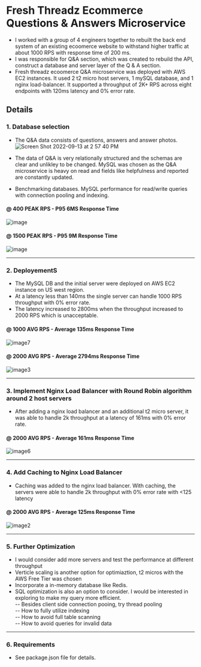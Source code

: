 # Fresh Threadz Ecommerce Questions & Answers Microservice  
-  I worked with a group of 4 engineers together to rebuilt the back end system of an existing ecoomerce website to withstand higher traffic at about 1000 RPS with response time of 200 ms.  
- I was responsible for Q&A section, which was created to rebuild the API, construct a database and server layer of the Q & A section.
- Fresh threadz ecoomerce Q&A microservice was deployed with AWS EC2 instances. It used 2 t2 micro host servers, 1 mySQL database, and 1 nginx load-balancer. It supported a throughput of 2K+ RPS across eight endpoints with 120ms latency and 0% error rate. 

## Details 

### 1. Database selection 
- The Q&A data consists of questions, answers and answer photos.  
![Screen Shot 2022-09-13 at 2 57 40 PM](https://user-images.githubusercontent.com/94769046/192113487-129af691-27db-435e-b9ea-ad9c9d3e1772.png)

- The data of Q&A is very relationally structured and the schemas are clear and unlikley to be changed. MySQL was chosen as the Q&A microservice is heavy on read and fields like helpfulness and reported are constantly updated.
- Benchmarking databases. MySQL performance for read/write queries with connection pooling and indexing.
#### @ 400 PEAK RPS - P95 6MS Response Time
![image](https://user-images.githubusercontent.com/94769046/192113079-52eaf6af-4add-4cd4-a4a5-0fbcec9ffa78.png)  
#### @ 1500 PEAK RPS - P95 9M Response Time
![image](https://user-images.githubusercontent.com/94769046/192113111-5b5c5d90-86b4-410c-aa7b-8be9982f47cc.png)  

<hr>  

### 2. DeployementS
- The MySQL DB and the initial server were deployed on AWS EC2 instance on US west region. 
- At a latency less than 140ms the single server can handle 1000 RPS throughput with 0% error rate.   
- The latency increased to 2800ms when the throughput increased to 2000 RPS which is unacceptable. 
#### @ 1000 AVG RPS - Average 135ms Response Time
![image7](https://user-images.githubusercontent.com/94769046/192114161-c82364b7-c332-4270-9c66-78acdda22fa3.png)
#### @ 2000 AVG RPS - Average 2794ms Response Time
![image3](https://user-images.githubusercontent.com/94769046/192114260-cf021ee4-f509-40d7-add3-2ab1026a8009.png)  

<hr>  

### 3. Implement Nginx Load Balancer with Round Robin algorithm around 2 host servers
- After adding a nginx load balancer and an additional t2 micro server, it was able to handle 2k throughput at a latency of 161ms with 0% error rate.  
#### @ 2000 AVG RPS - Average 161ms Response Time
![image6](https://user-images.githubusercontent.com/94769046/192114562-52a53bee-44eb-4942-868d-a31bcf0afe71.png)  

<hr>  

### 4. Add Caching to Nginx Load Balancer  
- Caching was added to the nginx load balancer. With caching, the servers were able to handle 2k throughput with 0% error rate with <125 latency  
#### @ 2000 AVG RPS - Average 125ms Response Time
![image2](https://user-images.githubusercontent.com/94769046/192114781-1ca57132-0975-4b56-a994-3cb31f0d735b.png)

<hr>  

### 5. Further Optimization  
- I would consider add more servers and test the performance at different throughput 
- Verticle scaling is another option for optimiaztion, t2 micros with the AWS Free Tier was chosen 
- Incorporate a in-memory database like Redis.
- SQL optimization is also an option to consider. I would be interested in exploring to make my query more efficient.  
-- Besides client side connection pooing, try thread pooling  
-- How to fully utilize indexing  
-- How to avoid full table scanning  
-- How to avoid queries for invalid data



<hr>  

### 6. Requirements
- See package.json file for details.

